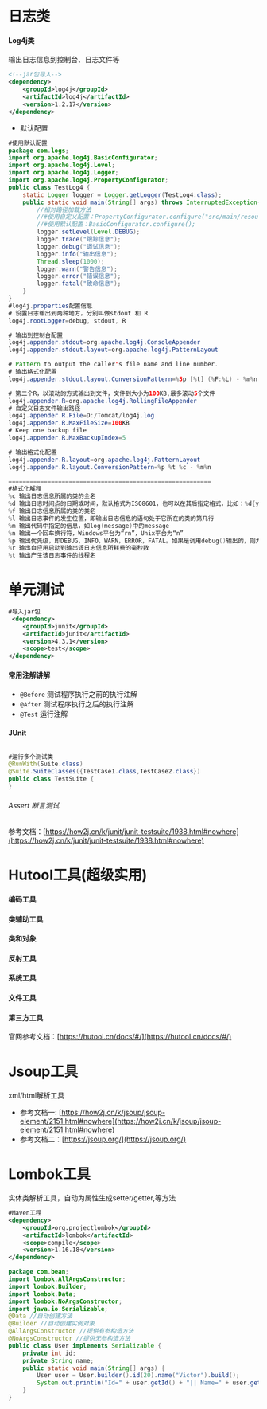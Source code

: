 # 日志类
#### Log4j类
输出日志信息到控制台、日志文件等
```xml
<!--jar包导入-->
<dependency>
    <groupId>log4j</groupId>
    <artifactId>log4j</artifactId>
    <version>1.2.17</version>
</dependency>
```
- 默认配置
```java
#使用默认配置
package com.logs;
import org.apache.log4j.BasicConfigurator;
import org.apache.log4j.Level;
import org.apache.log4j.Logger;
import org.apache.log4j.PropertyConfigurator;
public class TestLog4 {
    static Logger logger = Logger.getLogger(TestLog4.class);
    public static void main(String[] args) throws InterruptedException{
        //相对路径加载方法
        //#使用自定义配置：PropertyConfigurator.configure("src/main/resources/log4j.properties");
        //#使用默认配置：BasicConfigurator.configure();
        logger.setLevel(Level.DEBUG);
        logger.trace("跟踪信息");
        logger.debug("调试信息");
        logger.info("输出信息");
        Thread.sleep(1000);
        logger.warn("警告信息");
        logger.error("错误信息");
        logger.fatal("致命信息");
    }
}
#log4j.properties配置信息
# 设置日志输出到两种地方，分别叫做stdout 和 R
log4j.rootLogger=debug, stdout, R

# 输出到控制台配置
log4j.appender.stdout=org.apache.log4j.ConsoleAppender
log4j.appender.stdout.layout=org.apache.log4j.PatternLayout

# Pattern to output the caller's file name and line number.
# 输出格式化配置
log4j.appender.stdout.layout.ConversionPattern=%5p [%t] (%F:%L) - %m%n

# 第二个R，以滚动的方式输出到文件，文件到大小为100KB,最多滚动5个文件
log4j.appender.R=org.apache.log4j.RollingFileAppender
# 自定义日志文件输出路径
log4j.appender.R.File=D:/Tomcat/log4j.log
log4j.appender.R.MaxFileSize=100KB
# Keep one backup file
log4j.appender.R.MaxBackupIndex=5

# 输出格式化配置
log4j.appender.R.layout=org.apache.log4j.PatternLayout
log4j.appender.R.layout.ConversionPattern=%p %t %c - %m%n

=========================================================
#格式化解释
%c 输出日志信息所属的类的全名
%d 输出日志时间点的日期或时间，默认格式为ISO8601，也可以在其后指定格式，比如：%d{yyy-MM-dd HH:mm:ss }，输出类似：2002-10-18- 22：10：28
%f 输出日志信息所属的类的类名
%l 输出日志事件的发生位置，即输出日志信息的语句处于它所在的类的第几行
%m 输出代码中指定的信息，如log(message)中的message
%n 输出一个回车换行符，Windows平台为“rn”，Unix平台为“n”
%p 输出优先级，即DEBUG，INFO，WARN，ERROR，FATAL。如果是调用debug()输出的，则为DEBUG，依此类推
%r 输出自应用启动到输出该日志信息所耗费的毫秒数
%t 输出产生该日志事件的线程名
```


# 单元测试
```xml
#导入jar包
 <dependency>
    <groupId>junit</groupId>
    <artifactId>junit</artifactId>
    <version>4.3.1</version>
    <scope>test</scope>
</dependency>
```
#### 常用注解讲解
- `@Before` 测试程序执行之前的执行注解
- `@After` 测试程序执行之后的执行注解
- `@Test` 运行注解
#### JUnit
```java

#运行多个测试类
@RunWith(Suite.class)
@Suite.SuiteClasses({TestCase1.class,TestCase2.class})
public class TestSuite {
}
```
###### Assert 断言测试
参考文档：[https://how2j.cn/k/junit/junit-testsuite/1938.html#nowhere](https://how2j.cn/k/junit/junit-testsuite/1938.html#nowhere)

# Hutool工具(超级实用)
#### 编码工具
#### 类辅助工具
#### 类和对象
#### 反射工具
#### 系统工具
#### 文件工具
#### 第三方工具
官网参考文档：[https://hutool.cn/docs/#/](https://hutool.cn/docs/#/)

# Jsoup工具
xml/html解析工具
- 参考文档一: [https://how2j.cn/k/jsoup/jsoup-element/2151.html#nowhere](https://how2j.cn/k/jsoup/jsoup-element/2151.html#nowhere)
- 参考文档二：[https://jsoup.org/](https://jsoup.org/)
# Lombok工具
实体类解析工具，自动为属性生成setter/getter,等方法
```xml
#Maven工程
<dependency>
    <groupId>org.projectlombok</groupId>
    <artifactId>lombok</artifactId>
    <scope>compile</scope>
    <version>1.16.18</version>
</dependency>
```
```java
package com.bean;
import lombok.AllArgsConstructor;
import lombok.Builder;
import lombok.Data;
import lombok.NoArgsConstructor;
import java.io.Serializable;
@Data //自动创建方法
@Builder //自动创建实例对象
@AllArgsConstructor //提供有参构造方法
@NoArgsConstructor //提供无参构造方法
public class User implements Serializable {
    private int id;
    private String name;
    public static void main(String[] args) {
        User user = User.builder().id(20).name("Victor").build();
        System.out.println("Id=" + user.getId() + "|| Name=" + user.getName());
    }
}
```